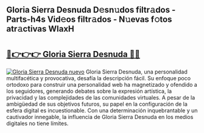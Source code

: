 ## Gloria Sierra Desnuda D𝚎sn𝚞dos filtr𝚊dos - Parts-h4s Vid𝚎os filtr𝚊dos - N𝚞evas f𝚘tos atr𝚊ctivas WIaxH

# <h2><a href="http://mb0vhvl.tromn.icu/?c=Gloria+Sierra+Desnuda">🔗👉👉👉 Gloria Sierra Desnuda 🔗🔗</a></h2>

[![Gloria Sierra Desnuda nuevo](https://i.imgur.com/pEAQMta.gif)](http://mb0vhvl.tromn.icu/?c=Gloria+Sierra+Desnuda)
Gloria Sierra Desnuda, una personalidad multifacética y provocativa, desafía la descripción fácil. Su enfoque poco ortodoxo para construir una personalidad web ha magnetizado y ofendido a los seguidores, generando debates sobre la expresión artística, la privacidad y las complejidades de las comunidades virtuales. A pesar de la ambigüedad de sus objetivos futuros, su papel en la configuración de la esfera digital es incuestionable. Con una determinación inquebrantable y un cautivador innegable, la influencia de Gloria Sierra Desnuda en los medios digitales no tiene límites.
